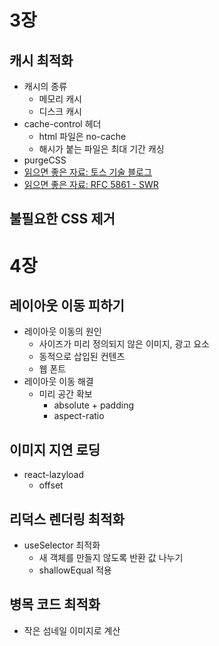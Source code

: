 # 3장

## 캐시 최적화

- 캐시의 종류
  - 메모리 캐시
  - 디스크 캐시
- cache-control 헤더
  - html 파일은 no-cache
  - 해시가 붙는 파일은 최대 기간 캐싱
- purgeCSS
- [읽으면 좋은 자료: 토스 기술 블로그](https://toss.tech/article/smart-web-service-cache)
- [읽으면 좋은 자료: RFC 5861 - SWR](https://datatracker.ietf.org/doc/html/rfc5861)

## 불필요한 CSS 제거

# 4장

## 레이아웃 이동 피하기

- 레이아웃 이동의 원인
  - 사이즈가 미리 정의되지 않은 이미지, 광고 요소
  - 동적으로 삽입된 컨텐츠
  - 웹 폰트
- 레이아웃 이동 해결
  - 미리 공간 확보
    - absolute + padding
    - aspect-ratio

## 이미지 지연 로딩

- react-lazyload
  - offset

## 리덕스 렌더링 최적화

- useSelector 최적화
  - 새 객체를 만들지 않도록 반환 값 나누기
  - shallowEqual 적용

## 병목 코드 최적화

- 작은 섬네일 이미지로 계산
